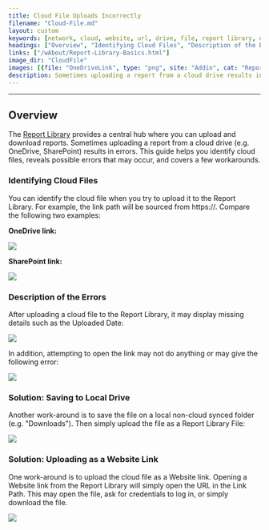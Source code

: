 ```yaml
---
title: Cloud File Uploads Incorrectly
filename: "Cloud-File.md"
layout: custom
keywords: [network, cloud, website, url, drive, file, report library, upload, download, open, link]
headings: ["Overview", "Identifying Cloud Files", "Description of the Errors", "Solution: Saving to Local Drive", "Solution: Uploading as a Website Link"]
links: ["/wAbout/Report-Library-Basics.html"]
image_dir: "CloudFile"
images: [{file: "OneDriveLink", type: "png", site: "Addin", cat: "Report Library", sub: "Details", report: "OneDriveReport", ribbon: "", config: ""},{file: "SharePointLink", type: "png", site: "Addin", cat: "Report Library", sub: "Details", report: "SharepointWebLink", ribbon: "", config: ""},{file: "ReportLibraryMissingDetails", type: "png", site: "Addin", cat: "Report Library", sub: "", report: "SharepointWebLink", ribbon: "", config: ""},{file: "UnableToOpen", type: "png", site: "Addin", cat: "Report Library", sub: "Error Popup", report: "", ribbon: "", config: ""},{file: "ReportLibraryFile", type: "png", site: "Addin", cat: "Report Library", sub: "Details", report: "Financial Report", ribbon: "", config: ""},{file: "SharePointWebsiteLink", type: "png", site: "Addin", cat: "Report Library", sub: "Details", report: "SharepointWebLink", ribbon: "", config: ""}]
description: Sometimes uploading a report from a cloud drive results in errors. This guide helps you identify cloud files, reveals possible errors that may occur, and a few workarounds.
---
```

* * *

## Overview

The [Report Library](/wAbout/Report-Library-Basics.html) provides a central hub where you can upload and download reports. Sometimes uploading a report from a cloud drive (e.g. OneDrive, SharePoint) results in errors. This guide helps you identify cloud files, reveals possible errors that may occur, and covers a few workarounds.

### Identifying Cloud Files

You can identify the cloud file when you try to upload it to the Report Library. For example, the link path will be sourced from https://. Compare the following two examples:

**OneDrive link:**

![](/images/CloudFile/OneDriveLink.png)
<br>

**SharePoint link:**

![](/images/CloudFile/SharePointLink.png)
<br>

### Description of the Errors

After uploading a cloud file to the Report Library, it may display missing details such as the Uploaded Date:

![](/images/CloudFile/ReportLibraryMissingDetails.png)
<br>

In addition, attempting to open the link may not do anything or may give the following error:

![](/images/CloudFile/UnableToOpen.png)
<br>

### Solution: Saving to Local Drive

Another work-around is to save the file on a local non-cloud synced folder (e.g. "Downloads"). Then simply upload the file as a Report Library File:

![](/images/CloudFile/ReportLibraryFile.png)
<br>

### Solution: Uploading as a Website Link

One work-around is to upload the cloud file as a Website link. Opening a Website link from the Report Library will simply open the URL in the Link Path. This may open the file, ask for credentials to log in, or simply download the file.

![](/images/CloudFile/SharePointWebsiteLink.png)
<br>
